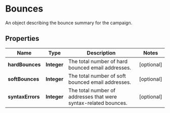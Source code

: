 

# Bounces

An object describing the bounce summary for the campaign.

## Properties

| Name | Type | Description | Notes |
|------------ | ------------- | ------------- | -------------|
|**hardBounces** | **Integer** | The total number of hard bounced email addresses. |  [optional] |
|**softBounces** | **Integer** | The total number of soft bounced email addresses. |  [optional] |
|**syntaxErrors** | **Integer** | The total number of addresses that were syntax-related bounces. |  [optional] |



